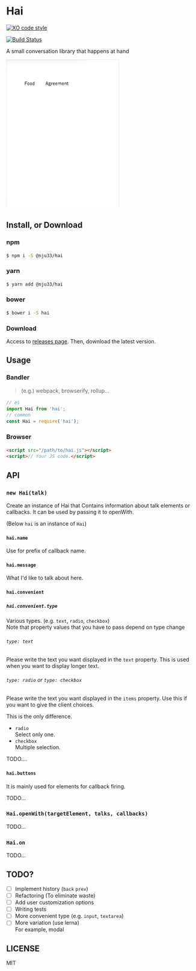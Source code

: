 # Hai

[![XO code style](https://img.shields.io/badge/code_style-XO-5ed9c7.svg)](https://github.com/sindresorhus/xo)

[![Build Status](https://travis-ci.org/nju33/hai.svg?branch=master)](https://travis-ci.org/nju33/hai)

A small conversation library that happens at hand

<img src="https://github.com/nju33/hai/raw/master/screenshot.gif?raw=true" alt="Hai" width="300">

## Install, or Download

### npm

```sh
$ npm i -S @nju33/hai
```

### yarn

```sh
$ yarn add @nju33/hai
```

### bower

```sh
$ bower i -S hai
```

### Download

Access to [releases page](https://github.com/nju33/hai/releases).
Then, download the latest version.

## Usage

### Bandler

> (e.g.) webpack, browserify, rollup...

```js
// es
import Hai from 'hai';
// common
const Hai = require('hai');
```

### Browser

```html
<script src="/path/to/hai.js"></script>
<script>// Your JS code.</script>
```

## API

### `new Hai(talk)`

Create an instance of Hai that Contains information about talk elements or callbacks. It can be used by passing it to openWith.

(Below `hai` is an instance of `Hai`)

#### `hai.name`

Use for prefix of callback name.

#### `hai.message`

What I'd like to talk about here.

#### `hai.convenient`

##### `hai.convenient.type`

Various types. (e.g. `text`, `radio`, `checkbox`)  
Note that property values that you have to pass depend on type change

###### `type: text`

Please write the text you want displayed in the `text` property. This is used when you want to display longer text.

###### `type: radio` or `type: checkbox`

Please write the text you want displayed in the `items` property. Use this if you want to give the client choices.

This is the only difference.

- `radio`  
  Select only one.
- `checkbox`  
  Multiple selection.

TODO....

#### `hai.buttons`

It is mainly used for elements for callback firing.

TODO...

### `Hai.openWith(targetElement, talks, callbacks)`

TODO...

### `Hai.on`

TODO...

## TODO?

- [ ] Implement history (`back` `prev`)
- [ ] Refactoring (To eliminate waste)
- [ ] Add user customization options
- [ ] Writing tests
- [ ] More convenient type (e.g. `input`, `textarea`)
- [ ] More variation (use lerna)  
     For example, modal

## LICENSE

MIT
